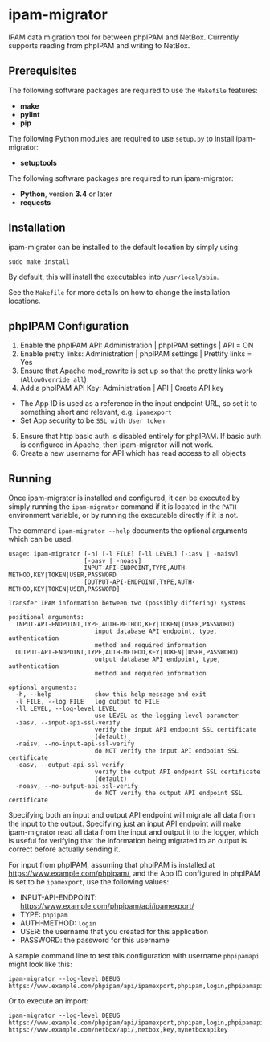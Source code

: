 ipam-migrator
=============

IPAM data migration tool for between phpIPAM and NetBox. Currently supports reading from phpIPAM and writing to NetBox.


Prerequisites
-------------

The following software packages are required to use the `Makefile` features:

* **make**
* **pylint**
* **pip**

The following Python modules are required to use `setup.py` to install ipam-migrator:

* **setuptools**

The following software packages are required to run ipam-migrator:

* **Python**, version **3.4** or later
* **requests**


Installation
------------

ipam-migrator can be installed to the default location by simply using:

    sudo make install

By default, this will install the executables into `/usr/local/sbin`.

See the `Makefile` for more details on how to change the installation locations.

phpIPAM Configuration
---------------------

1. Enable the phpIPAM API: Administration | phpIPAM settings | API = ON
2. Enable pretty links: Administration | phpIPAM settings | Prettify links = Yes
3. Ensure that Apache mod_rewrite is set up so that the pretty links work (`AllowOverride all`)
4. Add a phpIPAM API Key: Administration | API | Create API key
  * The App ID is used as a reference in the input endpoint URL, so set it
    to something short and relevant, e.g. `ipamexport`
  * Set App security to be `SSL with User token`
5. Ensure that http basic auth is disabled entirely for phpIPAM. If basic auth is configured in Apache, then ipam-migrator will not work.
6. Create a new username for API which has read access to all objects

Running
-------

Once ipam-migrator is installed and configured, it can be executed by simply running the `ipam-migrator` command if it is located in the `PATH` environment variable, or by running the executable directly if it is not.

The command `ipam-migrator --help` documents the optional arguments which can be used.

```
usage: ipam-migrator [-h] [-l FILE] [-ll LEVEL] [-iasv | -naisv]
                     [-oasv | -noasv]
                     INPUT-API-ENDPOINT,TYPE,AUTH-METHOD,KEY|TOKEN|USER,PASSWORD
                     [OUTPUT-API-ENDPOINT,TYPE,AUTH-METHOD,KEY|TOKEN|USER,PASSWORD]

Transfer IPAM information between two (possibly differing) systems

positional arguments:
  INPUT-API-ENDPOINT,TYPE,AUTH-METHOD,KEY|TOKEN|(USER,PASSWORD)
                        input database API endpoint, type, authentication
                        method and required information
  OUTPUT-API-ENDPOINT,TYPE,AUTH-METHOD,KEY|TOKEN|(USER,PASSWORD)
                        output database API endpoint, type, authentication
                        method and required information

optional arguments:
  -h, --help            show this help message and exit
  -l FILE, --log FILE   log output to FILE
  -ll LEVEL, --log-level LEVEL
                        use LEVEL as the logging level parameter
  -iasv, --input-api-ssl-verify
                        verify the input API endpoint SSL certificate
                        (default)
  -naisv, --no-input-api-ssl-verify
                        do NOT verify the input API endpoint SSL certificate
  -oasv, --output-api-ssl-verify
                        verify the output API endpoint SSL certificate
                        (default)
  -noasv, --no-output-api-ssl-verify
                        do NOT verify the output API endpoint SSL certificate
```

Specifying both an input and output API endpoint will migrate all data from the input to the output. Specifying just an input API endpoint will make ipam-migrator read all data from the input and output it to the logger, which is useful for verifying that the information being migrated to an output is correct before actually sending it.

For input from phpIPAM, assuming that phpIPAM is installed at https://www.example.com/phpipam/, and the App ID configured in phpIPAM is set to be `ipamexport`, use the following values:
  * INPUT-API-ENDPOINT: https://www.example.com/phpipam/api/ipamexport/
  * TYPE: `phpipam`
  * AUTH-METHOD: `login`
  * USER: the username that you created for this application
  * PASSWORD: the password for this username

A sample command line to test this configuration with username `phpipamapi` might look like this:

```
ipam-migrator --log-level DEBUG https://www.example.com/phpipam/api/ipamexport,phpipam,login,phpipamapi,mysecur3passw0rd
```

Or to execute an import:

```
ipam-migrator --log-level DEBUG https://www.example.com/phpipam/api/ipamexport,phpipam,login,phpipamapi,mysecur3passw0rd https://www.example.com/netbox/api/,netbox,key,mynetboxapikey
```
